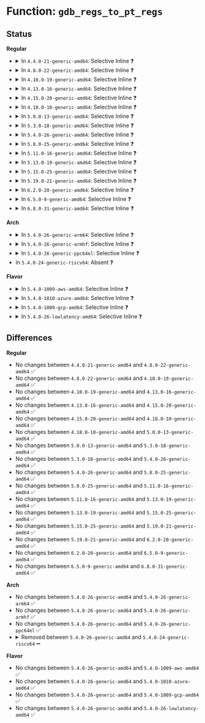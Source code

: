 # Function: <code>gdb_regs_to_pt_regs</code>

## Status
<b>Regular</b>
<ul>
<li>
<details>
<summary>In <code>4.4.0-21-generic-amd64</code>: Selective Inline ❓</summary>

```c
void gdb_regs_to_pt_regs(long unsigned int * gdb_regs, struct pt_regs * regs)
```

```json
{
  "name": "gdb_regs_to_pt_regs",
  "collision_type": "Unique Global",
  "inline_type": "Selective",
  "funcs": [
    {
      "addr": 18446744071580094336,
      "name": "gdb_regs_to_pt_regs",
      "external": true,
      "loc": "kernel/debug/gdbstub.c:353",
      "file": "kernel/debug/gdbstub.c",
      "inline": "not declared, inlined",
      "caller_inline": [
        "kernel/debug/gdbstub.c:gdb_serial_stub"
      ],
      "caller_func": []
    }
  ],
  "symbols": [
    {
      "addr": 18446744071580094336,
      "name": "gdb_regs_to_pt_regs",
      "section": ".text",
      "bind": "STB_GLOBAL",
      "size": 79
    }
  ]
}
```
</details>
</li>
<li>
<details>
<summary>In <code>4.8.0-22-generic-amd64</code>: Selective Inline ❓</summary>

```c
void gdb_regs_to_pt_regs(long unsigned int * gdb_regs, struct pt_regs * regs)
```

```json
{
  "name": "gdb_regs_to_pt_regs",
  "collision_type": "Unique Global",
  "inline_type": "Selective",
  "funcs": [
    {
      "addr": 18446744071580129629,
      "name": "gdb_regs_to_pt_regs",
      "external": true,
      "loc": "kernel/debug/gdbstub.c:353",
      "file": "kernel/debug/gdbstub.c",
      "inline": "not declared, inlined",
      "caller_inline": [
        "kernel/debug/gdbstub.c:gdb_serial_stub"
      ],
      "caller_func": []
    }
  ],
  "symbols": [
    {
      "addr": 18446744071580127936,
      "name": "gdb_regs_to_pt_regs",
      "section": ".text",
      "bind": "STB_GLOBAL",
      "size": 84
    }
  ]
}
```
</details>
</li>
<li>
<details>
<summary>In <code>4.10.0-19-generic-amd64</code>: Selective Inline ❓</summary>

```c
void gdb_regs_to_pt_regs(long unsigned int * gdb_regs, struct pt_regs * regs)
```

```json
{
  "name": "gdb_regs_to_pt_regs",
  "collision_type": "Unique Global",
  "inline_type": "Selective",
  "funcs": [
    {
      "addr": 18446744071580169965,
      "name": "gdb_regs_to_pt_regs",
      "external": true,
      "loc": "kernel/debug/gdbstub.c:353",
      "file": "kernel/debug/gdbstub.c",
      "inline": "not declared, inlined",
      "caller_inline": [
        "kernel/debug/gdbstub.c:gdb_serial_stub"
      ],
      "caller_func": []
    }
  ],
  "symbols": [
    {
      "addr": 18446744071580168272,
      "name": "gdb_regs_to_pt_regs",
      "section": ".text",
      "bind": "STB_GLOBAL",
      "size": 84
    }
  ]
}
```
</details>
</li>
<li>
<details>
<summary>In <code>4.13.0-16-generic-amd64</code>: Selective Inline ❓</summary>

```c
void gdb_regs_to_pt_regs(long unsigned int * gdb_regs, struct pt_regs * regs)
```

```json
{
  "name": "gdb_regs_to_pt_regs",
  "collision_type": "Unique Global",
  "inline_type": "Selective",
  "funcs": [
    {
      "addr": 18446744071580176324,
      "name": "gdb_regs_to_pt_regs",
      "external": true,
      "loc": "kernel/debug/gdbstub.c:354",
      "file": "kernel/debug/gdbstub.c",
      "inline": "not declared, inlined",
      "caller_inline": [
        "kernel/debug/gdbstub.c:gdb_serial_stub"
      ],
      "caller_func": []
    }
  ],
  "symbols": [
    {
      "addr": 18446744071580174528,
      "name": "gdb_regs_to_pt_regs",
      "section": ".text",
      "bind": "STB_GLOBAL",
      "size": 84
    }
  ]
}
```
</details>
</li>
<li>
<details>
<summary>In <code>4.15.0-20-generic-amd64</code>: Selective Inline ❓</summary>

```c
void gdb_regs_to_pt_regs(long unsigned int * gdb_regs, struct pt_regs * regs)
```

```json
{
  "name": "gdb_regs_to_pt_regs",
  "collision_type": "Unique Global",
  "inline_type": "Selective",
  "funcs": [
    {
      "addr": 18446744071580228990,
      "name": "gdb_regs_to_pt_regs",
      "external": true,
      "loc": "kernel/debug/gdbstub.c:354",
      "file": "kernel/debug/gdbstub.c",
      "inline": "not declared, inlined",
      "caller_inline": [
        "kernel/debug/gdbstub.c:gdb_serial_stub"
      ],
      "caller_func": []
    }
  ],
  "symbols": [
    {
      "addr": 18446744071580226896,
      "name": "gdb_regs_to_pt_regs",
      "section": ".text",
      "bind": "STB_GLOBAL",
      "size": 84
    }
  ]
}
```
</details>
</li>
<li>
<details>
<summary>In <code>4.18.0-10-generic-amd64</code>: Selective Inline ❓</summary>

```c
void gdb_regs_to_pt_regs(long unsigned int * gdb_regs, struct pt_regs * regs)
```

```json
{
  "name": "gdb_regs_to_pt_regs",
  "collision_type": "Unique Global",
  "inline_type": "Selective",
  "funcs": [
    {
      "addr": 18446744071580288850,
      "name": "gdb_regs_to_pt_regs",
      "external": true,
      "loc": "kernel/debug/gdbstub.c:354",
      "file": "kernel/debug/gdbstub.c",
      "inline": "not declared, inlined",
      "caller_inline": [
        "kernel/debug/gdbstub.c:gdb_serial_stub"
      ],
      "caller_func": []
    }
  ],
  "symbols": [
    {
      "addr": 18446744071580287376,
      "name": "gdb_regs_to_pt_regs",
      "section": ".text",
      "bind": "STB_GLOBAL",
      "size": 84
    }
  ]
}
```
</details>
</li>
<li>
<details>
<summary>In <code>5.0.0-13-generic-amd64</code>: Selective Inline ❓</summary>

```c
void gdb_regs_to_pt_regs(long unsigned int * gdb_regs, struct pt_regs * regs)
```

```json
{
  "name": "gdb_regs_to_pt_regs",
  "collision_type": "Unique Global",
  "inline_type": "Selective",
  "funcs": [
    {
      "addr": 18446744071580341862,
      "name": "gdb_regs_to_pt_regs",
      "external": true,
      "loc": "kernel/debug/gdbstub.c:354",
      "file": "kernel/debug/gdbstub.c",
      "inline": "not declared, inlined",
      "caller_inline": [
        "kernel/debug/gdbstub.c:gdb_serial_stub"
      ],
      "caller_func": []
    }
  ],
  "symbols": [
    {
      "addr": 18446744071580339968,
      "name": "gdb_regs_to_pt_regs",
      "section": ".text",
      "bind": "STB_GLOBAL",
      "size": 84
    }
  ]
}
```
</details>
</li>
<li>
<details>
<summary>In <code>5.3.0-18-generic-amd64</code>: Selective Inline ❓</summary>

```c
void gdb_regs_to_pt_regs(long unsigned int * gdb_regs, struct pt_regs * regs)
```

```json
{
  "name": "gdb_regs_to_pt_regs",
  "collision_type": "Unique Global",
  "inline_type": "Selective",
  "funcs": [
    {
      "addr": 18446744071580395764,
      "name": "gdb_regs_to_pt_regs",
      "external": true,
      "loc": "kernel/debug/gdbstub.c:354",
      "file": "kernel/debug/gdbstub.c",
      "inline": "not declared, inlined",
      "caller_inline": [
        "kernel/debug/gdbstub.c:gdb_serial_stub"
      ],
      "caller_func": []
    }
  ],
  "symbols": [
    {
      "addr": 18446744071580393760,
      "name": "gdb_regs_to_pt_regs",
      "section": ".text",
      "bind": "STB_GLOBAL",
      "size": 76
    }
  ]
}
```
</details>
</li>
<li>
<details>
<summary>In <code>5.4.0-26-generic-amd64</code>: Selective Inline ❓</summary>

```c
void gdb_regs_to_pt_regs(long unsigned int * gdb_regs, struct pt_regs * regs)
```

```json
{
  "name": "gdb_regs_to_pt_regs",
  "collision_type": "Unique Global",
  "inline_type": "Selective",
  "funcs": [
    {
      "addr": 18446744071580444548,
      "name": "gdb_regs_to_pt_regs",
      "external": true,
      "loc": "kernel/debug/gdbstub.c:354",
      "file": "kernel/debug/gdbstub.c",
      "inline": "not declared, inlined",
      "caller_inline": [
        "kernel/debug/gdbstub.c:gdb_serial_stub"
      ],
      "caller_func": []
    }
  ],
  "symbols": [
    {
      "addr": 18446744071580442544,
      "name": "gdb_regs_to_pt_regs",
      "section": ".text",
      "bind": "STB_GLOBAL",
      "size": 76
    }
  ]
}
```
</details>
</li>
<li>
<details>
<summary>In <code>5.8.0-25-generic-amd64</code>: Selective Inline ❓</summary>

```c
void gdb_regs_to_pt_regs(long unsigned int * gdb_regs, struct pt_regs * regs)
```

```json
{
  "name": "gdb_regs_to_pt_regs",
  "collision_type": "Unique Global",
  "inline_type": "Selective",
  "funcs": [
    {
      "addr": 18446744071580527768,
      "name": "gdb_regs_to_pt_regs",
      "external": true,
      "loc": "kernel/debug/gdbstub.c:354",
      "file": "kernel/debug/gdbstub.c",
      "inline": "not declared, inlined",
      "caller_inline": [
        "kernel/debug/gdbstub.c:gdb_serial_stub"
      ],
      "caller_func": []
    }
  ],
  "symbols": [
    {
      "addr": 18446744071580526512,
      "name": "gdb_regs_to_pt_regs",
      "section": ".text",
      "bind": "STB_GLOBAL",
      "size": 76
    }
  ]
}
```
</details>
</li>
<li>
<details>
<summary>In <code>5.11.0-16-generic-amd64</code>: Selective Inline ❓</summary>

```c
void gdb_regs_to_pt_regs(long unsigned int * gdb_regs, struct pt_regs * regs)
```

```json
{
  "name": "gdb_regs_to_pt_regs",
  "collision_type": "Unique Global",
  "inline_type": "Selective",
  "funcs": [
    {
      "addr": 18446744071580515869,
      "name": "gdb_regs_to_pt_regs",
      "external": true,
      "loc": "kernel/debug/gdbstub.c:354",
      "file": "kernel/debug/gdbstub.c",
      "inline": "not declared, inlined",
      "caller_inline": [
        "kernel/debug/gdbstub.c:gdb_serial_stub"
      ],
      "caller_func": []
    }
  ],
  "symbols": [
    {
      "addr": 18446744071580514624,
      "name": "gdb_regs_to_pt_regs",
      "section": ".text",
      "bind": "STB_GLOBAL",
      "size": 76
    }
  ]
}
```
</details>
</li>
<li>
<details>
<summary>In <code>5.13.0-19-generic-amd64</code>: Selective Inline ❓</summary>

```c
void gdb_regs_to_pt_regs(long unsigned int * gdb_regs, struct pt_regs * regs)
```

```json
{
  "name": "gdb_regs_to_pt_regs",
  "collision_type": "Unique Global",
  "inline_type": "Selective",
  "funcs": [
    {
      "addr": 18446744071580519104,
      "name": "gdb_regs_to_pt_regs",
      "external": true,
      "loc": "kernel/debug/gdbstub.c:354",
      "file": "kernel/debug/gdbstub.c",
      "inline": "not declared, inlined",
      "caller_inline": [
        "kernel/debug/gdbstub.c:gdb_serial_stub"
      ],
      "caller_func": []
    }
  ],
  "symbols": [
    {
      "addr": 18446744071580517584,
      "name": "gdb_regs_to_pt_regs",
      "section": ".text",
      "bind": "STB_GLOBAL",
      "size": 76
    }
  ]
}
```
</details>
</li>
<li>
<details>
<summary>In <code>5.15.0-25-generic-amd64</code>: Selective Inline ❓</summary>

```c
void gdb_regs_to_pt_regs(long unsigned int * gdb_regs, struct pt_regs * regs)
```

```json
{
  "name": "gdb_regs_to_pt_regs",
  "collision_type": "Unique Global",
  "inline_type": "Selective",
  "funcs": [
    {
      "addr": 18446744071580690562,
      "name": "gdb_regs_to_pt_regs",
      "external": true,
      "loc": "kernel/debug/gdbstub.c:351",
      "file": "kernel/debug/gdbstub.c",
      "inline": "not declared, inlined",
      "caller_inline": [
        "kernel/debug/gdbstub.c:gdb_serial_stub"
      ],
      "caller_func": []
    }
  ],
  "symbols": [
    {
      "addr": 18446744071580689040,
      "name": "gdb_regs_to_pt_regs",
      "section": ".text",
      "bind": "STB_GLOBAL",
      "size": 76
    }
  ]
}
```
</details>
</li>
<li>
<details>
<summary>In <code>5.19.0-21-generic-amd64</code>: Selective Inline ❓</summary>

```c
void gdb_regs_to_pt_regs(long unsigned int * gdb_regs, struct pt_regs * regs)
```

```json
{
  "name": "gdb_regs_to_pt_regs",
  "collision_type": "Unique Global",
  "inline_type": "Selective",
  "funcs": [
    {
      "addr": 18446744071580901380,
      "name": "gdb_regs_to_pt_regs",
      "external": true,
      "loc": "kernel/debug/gdbstub.c:351",
      "file": "kernel/debug/gdbstub.c",
      "inline": "not declared, inlined",
      "caller_inline": [
        "kernel/debug/gdbstub.c:gdb_serial_stub"
      ],
      "caller_func": []
    }
  ],
  "symbols": [
    {
      "addr": 18446744071580899808,
      "name": "gdb_regs_to_pt_regs",
      "section": ".text",
      "bind": "STB_GLOBAL",
      "size": 88
    }
  ]
}
```
</details>
</li>
<li>
<details>
<summary>In <code>6.2.0-20-generic-amd64</code>: Selective Inline ❓</summary>

```c
void gdb_regs_to_pt_regs(long unsigned int * gdb_regs, struct pt_regs * regs)
```

```json
{
  "name": "gdb_regs_to_pt_regs",
  "collision_type": "Unique Global",
  "inline_type": "Selective",
  "funcs": [
    {
      "addr": 18446744071581192701,
      "name": "gdb_regs_to_pt_regs",
      "external": true,
      "loc": "kernel/debug/gdbstub.c:351",
      "file": "kernel/debug/gdbstub.c",
      "inline": "not declared, inlined",
      "caller_inline": [
        "kernel/debug/gdbstub.c:gdb_serial_stub"
      ],
      "caller_func": []
    }
  ],
  "symbols": [
    {
      "addr": 18446744071581191120,
      "name": "gdb_regs_to_pt_regs",
      "section": ".text",
      "bind": "STB_GLOBAL",
      "size": 88
    }
  ]
}
```
</details>
</li>
<li>
<details>
<summary>In <code>6.5.0-9-generic-amd64</code>: Selective Inline ❓</summary>

```c
void gdb_regs_to_pt_regs(long unsigned int * gdb_regs, struct pt_regs * regs)
```

```json
{
  "name": "gdb_regs_to_pt_regs",
  "collision_type": "Unique Global",
  "inline_type": "Selective",
  "funcs": [
    {
      "addr": 18446744071581287304,
      "name": "gdb_regs_to_pt_regs",
      "external": true,
      "loc": "kernel/debug/gdbstub.c:351",
      "file": "kernel/debug/gdbstub.c",
      "inline": "not declared, inlined",
      "caller_inline": [
        "kernel/debug/gdbstub.c:gdb_serial_stub"
      ],
      "caller_func": []
    }
  ],
  "symbols": [
    {
      "addr": 18446744071581285360,
      "name": "gdb_regs_to_pt_regs",
      "section": ".text",
      "bind": "STB_GLOBAL",
      "size": 88
    }
  ]
}
```
</details>
</li>
<li>
<details>
<summary>In <code>6.8.0-31-generic-amd64</code>: Selective Inline ❓</summary>

```c
void gdb_regs_to_pt_regs(long unsigned int * gdb_regs, struct pt_regs * regs)
```

```json
{
  "name": "gdb_regs_to_pt_regs",
  "collision_type": "Unique Global",
  "inline_type": "Selective",
  "funcs": [
    {
      "addr": 18446744071581393400,
      "name": "gdb_regs_to_pt_regs",
      "external": true,
      "loc": "kernel/debug/gdbstub.c:351",
      "file": "kernel/debug/gdbstub.c",
      "inline": "not declared, inlined",
      "caller_inline": [
        "kernel/debug/gdbstub.c:gdb_serial_stub"
      ],
      "caller_func": []
    }
  ],
  "symbols": [
    {
      "addr": 18446744071581391456,
      "name": "gdb_regs_to_pt_regs",
      "section": ".text",
      "bind": "STB_GLOBAL",
      "size": 88
    }
  ]
}
```
</details>
</li>
</ul>
<b>Arch</b>
<ul>
<li>
<details>
<summary>In <code>5.4.0-26-generic-arm64</code>: Selective Inline ❓</summary>

```c
void gdb_regs_to_pt_regs(long unsigned int * gdb_regs, struct pt_regs * regs)
```

```json
{
  "name": "gdb_regs_to_pt_regs",
  "collision_type": "Unique Global",
  "inline_type": "Selective",
  "funcs": [
    {
      "addr": 18446603336491714200,
      "name": "gdb_regs_to_pt_regs",
      "external": true,
      "loc": "kernel/debug/gdbstub.c:354",
      "file": "kernel/debug/gdbstub.c",
      "inline": "not declared, inlined",
      "caller_inline": [
        "kernel/debug/gdbstub.c:gdb_serial_stub"
      ],
      "caller_func": []
    }
  ],
  "symbols": [
    {
      "addr": 18446603336491712472,
      "name": "gdb_regs_to_pt_regs",
      "section": ".text",
      "bind": "STB_GLOBAL",
      "size": 112
    }
  ]
}
```
</details>
</li>
<li>
<details>
<summary>In <code>5.4.0-26-generic-armhf</code>: Selective Inline ❓</summary>

```c
void gdb_regs_to_pt_regs(long unsigned int * gdb_regs, struct pt_regs * regs)
```

```json
{
  "name": "gdb_regs_to_pt_regs",
  "collision_type": "Unique Global",
  "inline_type": "Selective",
  "funcs": [
    {
      "addr": 3225667400,
      "name": "gdb_regs_to_pt_regs",
      "external": true,
      "loc": "kernel/debug/gdbstub.c:354",
      "file": "kernel/debug/gdbstub.c",
      "inline": "not declared, inlined",
      "caller_inline": [
        "kernel/debug/gdbstub.c:gdb_serial_stub"
      ],
      "caller_func": []
    }
  ],
  "symbols": [
    {
      "addr": 3225664960,
      "name": "gdb_regs_to_pt_regs",
      "section": ".text",
      "bind": "STB_GLOBAL",
      "size": 88
    }
  ]
}
```
</details>
</li>
<li>
<details>
<summary>In <code>5.4.0-26-generic-ppc64el</code>: Selective Inline ❓</summary>

```c
void gdb_regs_to_pt_regs(long unsigned int * gdb_regs, struct pt_regs * regs)
```

```json
{
  "name": "gdb_regs_to_pt_regs",
  "collision_type": "Unique Global",
  "inline_type": "Selective",
  "funcs": [
    {
      "addr": 13835058055284738336,
      "name": "gdb_regs_to_pt_regs",
      "external": true,
      "loc": "kernel/debug/gdbstub.c:354",
      "file": "kernel/debug/gdbstub.c",
      "inline": "not declared, inlined",
      "caller_inline": [
        "kernel/debug/gdbstub.c:gdb_serial_stub"
      ],
      "caller_func": []
    }
  ],
  "symbols": [
    {
      "addr": 13835058055284736272,
      "name": "gdb_regs_to_pt_regs",
      "section": ".text",
      "bind": "STB_GLOBAL",
      "size": 168
    }
  ]
}
```
</details>
</li>
<li>
In <code>5.4.0-24-generic-riscv64</code>: Absent ❓
</li>
</ul>
<b>Flavor</b>
<ul>
<li>
<details>
<summary>In <code>5.4.0-1009-aws-amd64</code>: Selective Inline ❓</summary>

```c
void gdb_regs_to_pt_regs(long unsigned int * gdb_regs, struct pt_regs * regs)
```

```json
{
  "name": "gdb_regs_to_pt_regs",
  "collision_type": "Unique Global",
  "inline_type": "Selective",
  "funcs": [
    {
      "addr": 18446744071580413348,
      "name": "gdb_regs_to_pt_regs",
      "external": true,
      "loc": "kernel/debug/gdbstub.c:354",
      "file": "kernel/debug/gdbstub.c",
      "inline": "not declared, inlined",
      "caller_inline": [
        "kernel/debug/gdbstub.c:gdb_serial_stub"
      ],
      "caller_func": []
    }
  ],
  "symbols": [
    {
      "addr": 18446744071580411344,
      "name": "gdb_regs_to_pt_regs",
      "section": ".text",
      "bind": "STB_GLOBAL",
      "size": 76
    }
  ]
}
```
</details>
</li>
<li>
<details>
<summary>In <code>5.4.0-1010-azure-amd64</code>: Selective Inline ❓</summary>

```c
void gdb_regs_to_pt_regs(long unsigned int * gdb_regs, struct pt_regs * regs)
```

```json
{
  "name": "gdb_regs_to_pt_regs",
  "collision_type": "Unique Global",
  "inline_type": "Selective",
  "funcs": [
    {
      "addr": 18446744071580360436,
      "name": "gdb_regs_to_pt_regs",
      "external": true,
      "loc": "kernel/debug/gdbstub.c:354",
      "file": "kernel/debug/gdbstub.c",
      "inline": "not declared, inlined",
      "caller_inline": [
        "kernel/debug/gdbstub.c:gdb_serial_stub"
      ],
      "caller_func": []
    }
  ],
  "symbols": [
    {
      "addr": 18446744071580358432,
      "name": "gdb_regs_to_pt_regs",
      "section": ".text",
      "bind": "STB_GLOBAL",
      "size": 76
    }
  ]
}
```
</details>
</li>
<li>
<details>
<summary>In <code>5.4.0-1009-gcp-amd64</code>: Selective Inline ❓</summary>

```c
void gdb_regs_to_pt_regs(long unsigned int * gdb_regs, struct pt_regs * regs)
```

```json
{
  "name": "gdb_regs_to_pt_regs",
  "collision_type": "Unique Global",
  "inline_type": "Selective",
  "funcs": [
    {
      "addr": 18446744071580404596,
      "name": "gdb_regs_to_pt_regs",
      "external": true,
      "loc": "kernel/debug/gdbstub.c:354",
      "file": "kernel/debug/gdbstub.c",
      "inline": "not declared, inlined",
      "caller_inline": [
        "kernel/debug/gdbstub.c:gdb_serial_stub"
      ],
      "caller_func": []
    }
  ],
  "symbols": [
    {
      "addr": 18446744071580402592,
      "name": "gdb_regs_to_pt_regs",
      "section": ".text",
      "bind": "STB_GLOBAL",
      "size": 76
    }
  ]
}
```
</details>
</li>
<li>
<details>
<summary>In <code>5.4.0-26-lowlatency-amd64</code>: Selective Inline ❓</summary>

```c
void gdb_regs_to_pt_regs(long unsigned int * gdb_regs, struct pt_regs * regs)
```

```json
{
  "name": "gdb_regs_to_pt_regs",
  "collision_type": "Unique Global",
  "inline_type": "Selective",
  "funcs": [
    {
      "addr": 18446744071580460180,
      "name": "gdb_regs_to_pt_regs",
      "external": true,
      "loc": "kernel/debug/gdbstub.c:354",
      "file": "kernel/debug/gdbstub.c",
      "inline": "not declared, inlined",
      "caller_inline": [
        "kernel/debug/gdbstub.c:gdb_serial_stub"
      ],
      "caller_func": []
    }
  ],
  "symbols": [
    {
      "addr": 18446744071580458176,
      "name": "gdb_regs_to_pt_regs",
      "section": ".text",
      "bind": "STB_GLOBAL",
      "size": 76
    }
  ]
}
```
</details>
</li>
</ul>

## Differences
<b>Regular</b>
<ul>
<li>
No changes between <code>4.4.0-21-generic-amd64</code> and <code>4.8.0-22-generic-amd64</code> ✅
</li>
<li>
No changes between <code>4.8.0-22-generic-amd64</code> and <code>4.10.0-19-generic-amd64</code> ✅
</li>
<li>
No changes between <code>4.10.0-19-generic-amd64</code> and <code>4.13.0-16-generic-amd64</code> ✅
</li>
<li>
No changes between <code>4.13.0-16-generic-amd64</code> and <code>4.15.0-20-generic-amd64</code> ✅
</li>
<li>
No changes between <code>4.15.0-20-generic-amd64</code> and <code>4.18.0-10-generic-amd64</code> ✅
</li>
<li>
No changes between <code>4.18.0-10-generic-amd64</code> and <code>5.0.0-13-generic-amd64</code> ✅
</li>
<li>
No changes between <code>5.0.0-13-generic-amd64</code> and <code>5.3.0-18-generic-amd64</code> ✅
</li>
<li>
No changes between <code>5.3.0-18-generic-amd64</code> and <code>5.4.0-26-generic-amd64</code> ✅
</li>
<li>
No changes between <code>5.4.0-26-generic-amd64</code> and <code>5.8.0-25-generic-amd64</code> ✅
</li>
<li>
No changes between <code>5.8.0-25-generic-amd64</code> and <code>5.11.0-16-generic-amd64</code> ✅
</li>
<li>
No changes between <code>5.11.0-16-generic-amd64</code> and <code>5.13.0-19-generic-amd64</code> ✅
</li>
<li>
No changes between <code>5.13.0-19-generic-amd64</code> and <code>5.15.0-25-generic-amd64</code> ✅
</li>
<li>
No changes between <code>5.15.0-25-generic-amd64</code> and <code>5.19.0-21-generic-amd64</code> ✅
</li>
<li>
No changes between <code>5.19.0-21-generic-amd64</code> and <code>6.2.0-20-generic-amd64</code> ✅
</li>
<li>
No changes between <code>6.2.0-20-generic-amd64</code> and <code>6.5.0-9-generic-amd64</code> ✅
</li>
<li>
No changes between <code>6.5.0-9-generic-amd64</code> and <code>6.8.0-31-generic-amd64</code> ✅
</li>
</ul>
<b>Arch</b>
<ul>
<li>
No changes between <code>5.4.0-26-generic-amd64</code> and <code>5.4.0-26-generic-arm64</code> ✅
</li>
<li>
No changes between <code>5.4.0-26-generic-amd64</code> and <code>5.4.0-26-generic-armhf</code> ✅
</li>
<li>
No changes between <code>5.4.0-26-generic-amd64</code> and <code>5.4.0-26-generic-ppc64el</code> ✅
</li>
<li>
<details>
<summary>Removed between <code>5.4.0-26-generic-amd64</code> and <code>5.4.0-24-generic-riscv64</code> ➖</summary>

```c
void gdb_regs_to_pt_regs(long unsigned int * gdb_regs, struct pt_regs * regs)
```
</details>
</li>
</ul>
<b>Flavor</b>
<ul>
<li>
No changes between <code>5.4.0-26-generic-amd64</code> and <code>5.4.0-1009-aws-amd64</code> ✅
</li>
<li>
No changes between <code>5.4.0-26-generic-amd64</code> and <code>5.4.0-1010-azure-amd64</code> ✅
</li>
<li>
No changes between <code>5.4.0-26-generic-amd64</code> and <code>5.4.0-1009-gcp-amd64</code> ✅
</li>
<li>
No changes between <code>5.4.0-26-generic-amd64</code> and <code>5.4.0-26-lowlatency-amd64</code> ✅
</li>
</ul>
